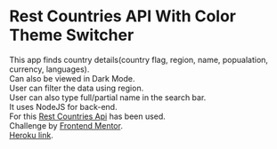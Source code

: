 # Rest Countries API With Color Theme Switcher

This app finds country details(country flag, region, name, popualation, currency, languages).   
Can also be viewed in Dark Mode.  
User can filter the data using region.  
User can also type full/partial name in the search bar.  
It uses NodeJS for back-end.   
For this [Rest Countries Api](https://restcountries.eu/) has been used.   
Challenge by [Frontend Mentor](https://www.frontendmentor.io?ref=challenge).  
[Heroku link](https://rest-country-api-kushaan.herokuapp.com/).
